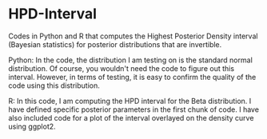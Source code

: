 # HPD-Interval
Codes in Python and R that computes the Highest Posterior Density interval (Bayesian statistics) for posterior distributions that are invertible.

Python: In the code, the distribution I am testing on is the standard normal distribution. Of course, you wouldn't need the code to figure out this interval. However, in terms of testing, it is easy to confirm the quality of the code using this distribution.

R: In this code, I am computing the HPD interval for the Beta distribution. I have defined specific posterior parameters in the first chunk of code. I have also included code for a plot of the interval overlayed on the density curve using ggplot2.
